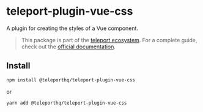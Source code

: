 # teleport-plugin-vue-css

A plugin for creating the styles of a Vue component.

> This package is part of the [teleport ecosystem](https://github.com/teleporthq/teleport-code-generators). For a complete guide, check out the [official documentation](https://docs.teleporthq.io/).

## Install
```bash
npm install @teleporthq/teleport-plugin-vue-css
```
or
```bash
yarn add @teleporthq/teleport-plugin-vue-css
```
